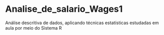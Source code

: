 # Analise_de_salario_Wages1
Análise descritiva de dados, aplicando técnicas estatísticas estudadas em aula por meio do Sistema R
